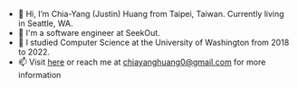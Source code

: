- 👋  Hi, I’m Chia-Yang (Justin) Huang from Taipei, Taiwan. Currently living in Seattle, WA.
- 💼  I'm a software engineer at SeekOut.
- 🏫  I studied Computer Science at the University of Washington from 2018 to 2022.
- 📫  Visit [here](https://cyh0530.info) or reach me at <chiayanghuang0@gmail.com> for more information
